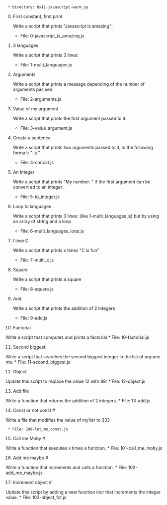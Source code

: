      * Directory: 0x11-javascript-warm_up

0. First constant, first print 

   Write a script that prints "Javascript is amazing":
     * File: 0-javascript_is_amazing.js

1. 3 languages 

   Write a script that prints 3 lines:
   * File: 1-multi_languages.js

2. Arguments 

   Write a script that prints a message depending of the number of arguments pas
 sed:
     * File: 2-arguments.js

3. Value of my argument 

   Write a script that prints the first argument passed to it:
     * File: 3-value_argument.js

4. Create a sentence 

   Write a script that prints two arguments passed to it, in the following forma
t: " is "
     * File: 4-concat.js

5. An Integer 

   Write a script that prints "My number: " if the first argument can be convert
ed to an integer:
     * File: 5-to_integer.js

6. Loop to languages 

   Write a script that prints 3 lines: (like 1-multi_languages.js) but by using
an array of string and a loop
     * File: 6-multi_languages_loop.js

7. I love C 

   Write a script that prints x times "C is fun"
     * File: 7-multi_c.js

8. Square 

   Write a script that prints a square
     * File: 8-square.js

9. Add 

   Write a script that prints the addition of 2 integers
     * File: 9-add.js

10. Factorial 

   Write a script that computes and prints a factorial
     * File: 10-factorial.js

11. Second biggest! 

   Write a script that searches the second biggest integer in the list of argume
nts.
     * File: 11-second_biggest.js

12. Object 

   Update this script to replace the value 12 with 89:
     * File: 12-object.js

13. Add file 

   Write a function that returns the addition of 2 integers.
     * File: 13-add.js

14. Const or not const #

   Write a file that modifies the value of myVar to 333

     * File: 100-let_me_const.js

15. Call me Moby #

   Write a function that executes x times a function.
     * File: 101-call_me_moby.js

16. Add me maybe #

   Write a function that increments and calls a function.
     * File: 102-add_me_maybe.js

17. Increment object #

   Update this script by adding a new function incr that increments the integer
value.
     * File: 103-object_fct.js
